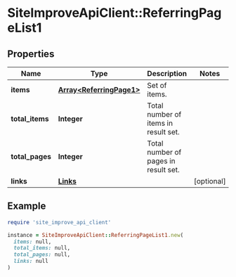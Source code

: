 # SiteImproveApiClient::ReferringPageList1

## Properties

| Name | Type | Description | Notes |
| ---- | ---- | ----------- | ----- |
| **items** | [**Array&lt;ReferringPage1&gt;**](ReferringPage1.md) | Set of items. |  |
| **total_items** | **Integer** | Total number of items in result set. |  |
| **total_pages** | **Integer** | Total number of pages in result set. |  |
| **links** | [**Links**](Links.md) |  | [optional] |

## Example

```ruby
require 'site_improve_api_client'

instance = SiteImproveApiClient::ReferringPageList1.new(
  items: null,
  total_items: null,
  total_pages: null,
  links: null
)
```

